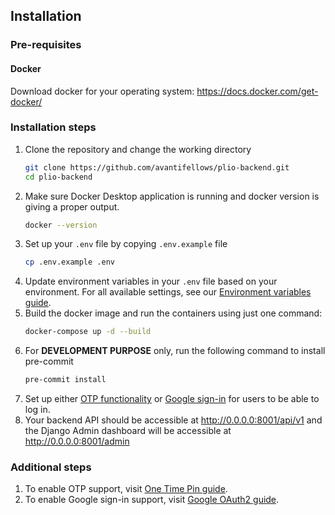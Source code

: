 ## Installation


### Pre-requisites
#### Docker
Download docker for your operating system: https://docs.docker.com/get-docker/

### Installation steps
1. Clone the repository and change the working directory
    ```sh
    git clone https://github.com/avantifellows/plio-backend.git
    cd plio-backend
    ```
2. Make sure Docker Desktop application is running and docker version is giving a proper output.
    ```sh
    docker --version
    ```
3. Set up your `.env` file by copying `.env.example` file
    ```sh
    cp .env.example .env
    ```
4. Update environment variables in your `.env` file based on your environment. For all available settings, see our [Environment variables guide](ENV.md).
5. Build the docker image and run the containers using just one command:
    ```sh
    docker-compose up -d --build
    ```
6. For **DEVELOPMENT PURPOSE** only, run the following command to install pre-commit
    ```sh
    pre-commit install
    ```
7. Set up either [OTP functionality](ONE-TIME-PIN.md) or [Google sign-in](oauth/GOOGLE-OAUTH2.md) for users to be able to log in.
8. Your backend API should be accessible at http://0.0.0.0:8001/api/v1 and the Django Admin dashboard will be accessible at http://0.0.0.0:8001/admin


### Additional steps
1. To enable OTP support, visit [One Time Pin guide](ONE-TIME-PIN.md).
2. To enable Google sign-in support, visit [Google OAuth2 guide](oauth/GOOGLE-OAUTH2.md).
